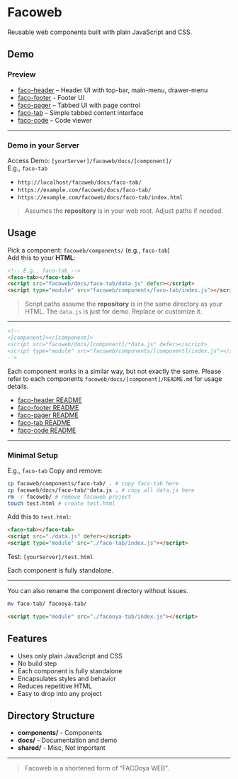 
# Facoweb
Reusable web components built with plain JavaScript and CSS. 

## Demo
### Preview
- [faco-header](https://facooya.github.io/docs/faco-header/) – Header UI with top-bar, main-menu, drawer-menu
- [faco-footer](https://facooya.github.io/docs/faco-footer/) - Footer UI
- [faco-pager](https://facooya.github.io/docs/faco-pager/) – Tabbed UI with page control
- [faco-tab](https://facooya.github.io/docs/faco-tab/) – Simple tabbed content interface
- [faco-code](https://facooya.github.io/docs/faco-code/) – Code viewer
---
### Demo in your Server
Access Demo: `[yourServer]/facoweb/docs/[component]/`  
E.g., `faco-tab`
- `http://localhost/facoweb/docs/faco-tab/`
- `https://example.com/facoweb/docs/faco-tab/`
- `https://example.com/facoweb/docs/faco-tab/index.html`

> Assumes the **repository** is in your web root. Adjust paths if needed.

## Usage
Pick a component: `facoweb/components/` (e.g., `faco-tab`)  
Add this to your **HTML**:
```html
<!-- E.g., faco-tab -->
<faco-tab></faco-tab>
<script src="facoweb/docs/faco-tab/data.js" defer></script>
<script type="module" src="facoweb/components/faco-tab/index.js"></script>
```
> Script paths assume the **repository** is in the same directory as your HTML.
The `data.js` is just for demo. Replace or customize it.
---
```html
<!-- 
<[component]></[component]>
<script src="facoweb/docs/[component]/*data.js" defer></script>
<script type="module" src="facoweb/components/[component]/index.js"></script>
-->
```
Each component works in a similar way, but not exactly the same.
Please refer to each components `facoweb/docs/[component]/README.md` for usage details.  
- [faco-header README](docs/faco-header/README.md)
- [faco-footer README](docs/faco-footer/README.md)
- [faco-pager README](docs/faco-pager/README.md)
- [faco-tab README](docs/faco-tab/README.md)
- [faco-code README](docs/faco-code/README.md)

---
### Minimal Setup
E.g., `faco-tab`
Copy and remove:
```bash
cp facoweb/components/faco-tab/ . # copy faco-tab here
cp facoweb/docs/faco-tab/*data.js . # copy all data.js here
rm -r facoweb/ # remove facoweb project
touch test.html # create test.html
```
Add this to `test.html`:  
```html
<faco-tab></faco-tab>
<script src="./data.js" defer></script>
<script type="module" src="./faco-tab/index.js"></script>
```
Test: `[yourServer]/test.html`

Each component is fully standalone.

---
You can also rename the component directory without issues.
```bash
mv faco-tab/ facooya-tab/
```
```html
<script type="module" src="./facooya-tab/index.js"></script>
```

## Features
- Uses only plain JavaScript and CSS
- No build step
- Each component is fully standalone
- Encapsulates styles and behavior
- Reduces repetitive HTML
- Easy to drop into any project

## Directory Structure
- **components/** - Components
- **docs/** - Documentation and demo
- **shared/** - Misc, Not important

---

> Facoweb is a shortened form of “FACOoya WEB”.
